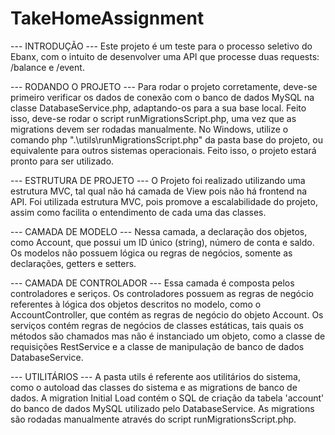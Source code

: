 # TakeHomeAssignment
 --- INTRODUÇÃO ---
Este projeto é um teste para o processo seletivo do Ebanx, com o intuito de desenvolver uma API que processe duas requests: /balance e /event.

--- RODANDO O PROJETO ---
Para rodar o projeto corretamente, deve-se primeiro verificar os dados de conexão com o banco de dados MySQL na classe DatabaseService.php, adaptando-os para a sua base local. Feito isso, deve-se rodar o script runMigrationsScript.php, uma vez que as migrations devem ser rodadas manualmente. No Windows, utilize o comando php ".\utils\runMigrationsScript.php" da pasta base do projeto, ou equivalente para outros sistemas operacionais. Feito isso, o projeto estará pronto para ser utilizado.

--- ESTRUTURA DE PROJETO ---
O Projeto foi realizado utilizando uma estrutura MVC, tal qual não há camada de View pois não há frontend na API. Foi utilizada estrutura MVC, pois promove a escalabilidade do projeto, assim como facilita o entendimento de cada uma das classes.

--- CAMADA DE MODELO ---
Nessa camada, a declaração dos objetos, como Account, que possui um ID único (string), número de conta e saldo. Os modelos não possuem lógica ou regras de negócios, somente as declarações, getters e setters.

--- CAMADA DE CONTROLADOR ---
Essa camada é composta pelos controladores e seriços. Os controladores possuem as regras de negócio referentes à lógica dos objetos descritos no modelo, como o AccountController, que contém as regras de negócio do objeto Account. Os serviços contém regras de negócios de classes estáticas, tais quais os métodos são chamados mas não é instanciado um objeto, como a classe de requisições RestService e a classe de manipulação de banco de dados DatabaseService.

--- UTILITÁRIOS ---
A pasta utils é referente aos utilitários do sistema, como o autoload das classes do sistema e as migrations de banco de dados. A migration Initial Load contém o SQL de criação da tabela 'account' do banco de dados MySQL utilizado pelo DatabaseService. As migrations são rodadas manualmente através do script runMigrationsScript.php.
